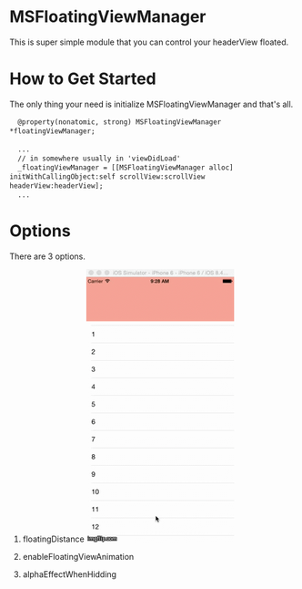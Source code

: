 # MSFloatingViewManager
This is super simple module that you can control your headerView floated.

# How to Get Started
The only thing your need is initialize MSFloatingViewManager and that's all.

```
  @property(nonatomic, strong) MSFloatingViewManager *floatingViewManager;

  ...
  // in somewhere usually in 'viewDidLoad'
  _floatingViewManager = [[MSFloatingViewManager alloc] initWithCallingObject:self scrollView:scrollView headerView:headerView];
  ...
```

# Options
There are 3 options.

1. floatingDistance
![](https://github.com/ahimahas/MSFloatingViewManager/blob/master/Images/halfDistance.gif?raw=true)



2. enableFloatingViewAnimation

3. alphaEffectWhenHidding



